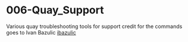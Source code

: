 # 006-Quay_Support
Various quay troubleshooting tools for support
credit for the commands goes to Ivan Bazulic [ibazulic](https://github.com/ibazulic)
